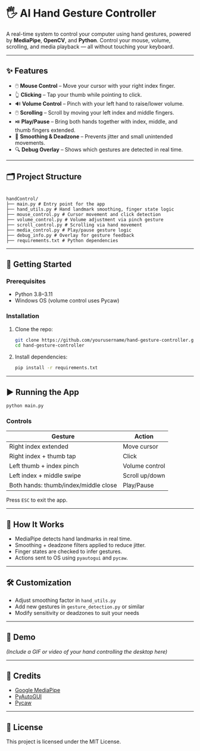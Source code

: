 # 🖐️ AI Hand Gesture Controller

A real-time system to control your computer using hand gestures, powered by **MediaPipe**, **OpenCV**, and **Python**. Control your mouse, volume, scrolling, and media playback — all without touching your keyboard.

---

## ✨ Features

- 🖱️ **Mouse Control** – Move your cursor with your right index finger.
- 👆 **Clicking** – Tap your thumb while pointing to click.
- 🔊 **Volume Control** – Pinch with your left hand to raise/lower volume.
- 🖱️ **Scrolling** – Scroll by moving your left index and middle fingers.
- ⏯️ **Play/Pause** – Bring both hands together with index, middle, and thumb fingers extended.
- 🧠 **Smoothing & Deadzone** – Prevents jitter and small unintended movements.
- 🔍 **Debug Overlay** – Shows which gestures are detected in real time.

---

## 🗂️ Project Structure

```

handControl/
├── main.py # Entry point for the app
├── hand_utils.py # Hand landmark smoothing, finger state logic
├── mouse_control.py # Cursor movement and click detection
├── volume_control.py # Volume adjustment via pinch gesture
├── scroll_control.py # Scrolling via hand movement
├── media_control.py # Play/pause gesture logic
├── debug_info.py # Overlay for gesture feedback
├── requirements.txt # Python dependencies

```

---

## 🚀 Getting Started

### Prerequisites

- Python 3.8–3.11
- Windows OS (volume control uses Pycaw)

### Installation

1. Clone the repo:

   ```bash
   git clone https://github.com/yourusername/hand-gesture-controller.git
   cd hand-gesture-controller
   ```

2. Install dependencies:

   ```bash
   pip install -r requirements.txt
   ```

---

## ▶️ Running the App

```bash
python main.py
```

### Controls

| Gesture                              | Action         |
| ------------------------------------ | -------------- |
| Right index extended                 | Move cursor    |
| Right index + thumb tap              | Click          |
| Left thumb + index pinch             | Volume control |
| Left index + middle swipe            | Scroll up/down |
| Both hands: thumb/index/middle close | Play/Pause     |

Press `ESC` to exit the app.

---

## 🧪 How It Works

- MediaPipe detects hand landmarks in real time.
- Smoothing + deadzone filters applied to reduce jitter.
- Finger states are checked to infer gestures.
- Actions sent to OS using `pyautogui` and `pycaw`.

---

## 🛠 Customization

- Adjust smoothing factor in `hand_utils.py`
- Add new gestures in `gesture_detection.py` or similar
- Modify sensitivity or deadzones to suit your needs

---

## 📸 Demo

_(Include a GIF or video of your hand controlling the desktop here)_

---

## 🙏 Credits

- [Google MediaPipe](https://github.com/google/mediapipe)
- [PyAutoGUI](https://github.com/asweigart/pyautogui)
- [Pycaw](https://github.com/AndreMiras/pycaw)

---

## 📝 License

This project is licensed under the MIT License.
